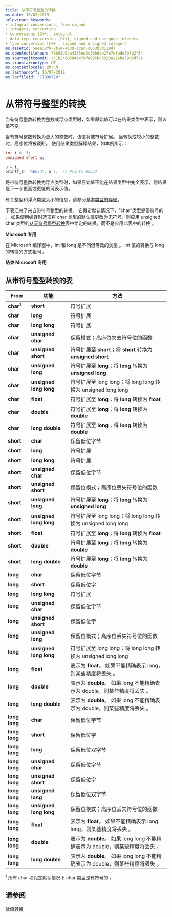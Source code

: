 ```yaml
---
title: 从带符号整型的转换
ms.date: 10/02/2019
helpviewer_keywords:
- integral conversions, from signed
- integers, converting
- conversions [C++], integral
- data type conversion [C++], signed and unsigned integers
- type conversion [C++], signed and unsigned integers
ms.assetid: 5eea32f8-8b14-413d-acac-c063b3d118d7
ms.openlocfilehash: 79608b5ca4335ee3c30bdab27e7efade5b7e2f54
ms.sourcegitcommit: c51b2c665849479fa995bc3323a22ebe79d9d7ce
ms.translationtype: HT
ms.contentlocale: zh-CN
ms.lasthandoff: 10/07/2019
ms.locfileid: "71998720"
---
```

# <a name="conversions-from-signed-integral-types"></a>从带符号整型的转换

当有符号整数转换为整数或浮点类型时，如果原始值可以在结果类型中表示，则该值不变。

当有符号整数转换为更大的整数时，该值将被符号扩展。 当转换成较小的整数时，高序位将被截断。 使用结果类型解释结果，如本例所示：

```C
int i = -3;
unsigned short u;

u = i;
printf_s( "%hu\n", u );  // Prints 65533
```

将带符号整数转换为浮点类型时，如果原始值不能在结果类型中完全表示，则结果是下一个更高或更低的可表示值。

有关整型和浮点类型大小的信息，请参阅[基本类型的存储](../c-language/storage-of-basic-types.md)。

下表汇总了来自带符号整型的转换。 它假定默认情况下，“char”类型是带符号的  。 如果使用编译时选项将 char 类型的默认值更改为无符号，则应用 unsigned char 类型的[从无符号整型转换](../c-language/conversions-from-unsigned-integral-types.md)表中给定的转换，而不是应用此表中的转换   。

**Microsoft 专用**

在 Microsoft 编译器中，int 和 long 是不同但等效的类型   。 int 值的转换与 long 的转换的方式相同   。

**结束 Microsoft 专用**

## <a name="table-of-conversions-from-signed-integral-types"></a>从带符号整型转换的表

|From|功能|方法|
|----------|--------|------------|
|**char**<sup>1</sup>|**short**|符号扩展|
|**char**|**long**|符号扩展|
|**char**|**long long**|符号扩展|
|**char**|**unsigned char**|保留模式；高序位失去符号位的函数|
|**char**|**unsigned short**|符号扩展至 **short**；将 **short** 转换为 **unsigned short**|
|**char**|**unsigned long**|符号扩展至 **long**；将 **long** 转换为 **unsigned long**|
|**char**|**unsigned long long**|符号扩展至 long long；将 long long 转换为 unsigned long long   |
|**char**|**float**|符号扩展至 **long**；将 **long** 转换为 **float**|
|**char**|**double**|符号扩展至 **long**；将 **long** 转换为 **double**|
|**char**|**long double**|符号扩展至 **long**；将 **long** 转换为 **double**|
|**short**|**char**|保留低位字节|
|**short**|**long**|符号扩展|
|**short**|**long long**|符号扩展|
|**short**|**unsigned char**|保留低位字节|
|**short**|**unsigned short**|保留位模式；高序位丢失符号位的函数|
|**short**|**unsigned long**|符号扩展至 **long**；将 **long** 转换为 **unsigned long**|
|**short**|**unsigned long long**|符号扩展至 long long；将 long long 转换为 unsigned long long   |
|**short**|**float**|符号扩展至 **long**；将 **long** 转换为 **float**|
|**short**|**double**|符号扩展至 **long**；将 **long** 转换为 **double**|
|**short**|**long double**|符号扩展至 **long**；将 **long** 转换为 **double**|
|**long**|**char**|保留低位字节|
|**long**|**short**|保留低位字|
|**long**|**long long**|符号扩展|
|**long**|**unsigned char**|保留低位字节|
|**long**|**unsigned short**|保留低位字|
|**long**|**unsigned long**|保留位模式；高序位丢失符号位的函数|
|**long**|**unsigned long long**|符号扩展至 long long；将 long long 转换为 unsigned long long   |
|**long**|**float**|表示为 **float**。 如果不能精确表示 long，则某些精度将丢失  。|
|**long**|**double**|表示为 **double**。 如果 long 不能精确表示为 double，则某些精度将丢失   。|
|**long**|**long double**|表示为 **double**。 如果 long 不能精确表示为 double，则某些精度将丢失   。|
|**long long**|**char**|保留低位字节|
|**long long**|**short**|保留低位字|
|**long long**|**long**|保留低位双字节|
|**long long**|**unsigned char**|保留低位字节|
|**long long**|**unsigned short**|保留低位字|
|**long long**|**unsigned long**|保留低位双字节|
|**long long**|**unsigned long long**|保留位模式；高序位丢失符号位的函数|
|**long long**|**float**|表示为 **float**。 如果不能精确表示 long long，则某些精度将丢失  。|
|**long long**|**double**|表示为 **double**。 如果 long long 不能精确表示为 double，则某些精度将丢失   。|
|**long long**|**long double**|表示为 **double**。 如果 long long 不能精确表示为 double，则某些精度将丢失   。|

<sup>1</sup> 所有 char 项假定默认情况下 char 类型是有符号的   。

## <a name="see-also"></a>请参阅

[赋值转换](../c-language/assignment-conversions.md)
